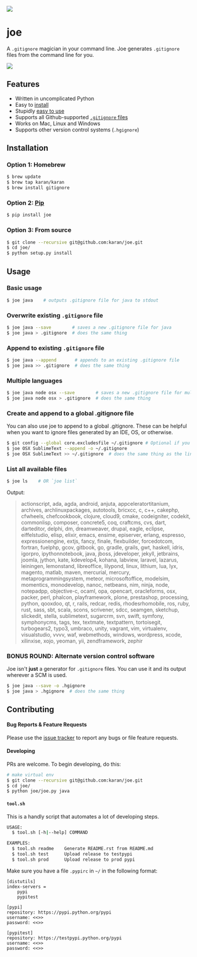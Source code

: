 ![](http://i.imgur.com/y8g506n.png?1)

# joe

A `.gitignore` magician in your command line. Joe generates `.gitignore` files from the command line for you.

![](http://i.imgur.com/ghmJLUP.gif)

## Features

- Written in uncomplicated Python
- Easy to [install](https://github.com/karan/joe#installation)
- Stupidly [easy to use](https://github.com/karan/joe#usage)
- Supports all Github-supported [`.gitignore` files](https://github.com/karan/joe#list-all-available-files)
- Works on Mac, Linux and Windows
- Supports other version control systems (`.hgignore`)

## Installation

### Option 1: Homebrew

```bash
$ brew update
$ brew tap karan/karan
$ brew install gitignore
```

### Option 2: [Pip](https://pypi.python.org/pypi/joe)

```bash
$ pip install joe
```

### Option 3: From source

```bash
$ git clone --recursive git@github.com:karan/joe.git
$ cd joe/
$ python setup.py install
```

## Usage

### Basic usage


```bash
$ joe java    # outputs .gitignore file for java to stdout
```

### Overwrite existing `.gitignore` file

```bash
$ joe java --save        # saves a new .gitignore file for java
$ joe java > .gitignore  # does the same thing
```

### Append to existing `.gitignore` file

```bash
$ joe java --append       # appends to an existing .gitignore file
$ joe java >> .gitignore  # does the same thing
```

### Multiple languages

```bash
$ joe java node osx --save        # saves a new .gitignore file for multiple languages
$ joe java node osx > .gitignore  # does the same thing
```

### Create and append to a global .gitignore file

You can also use joe to append to a global .gitignore. These can be helpful when you want to ignore files generated by an IDE, OS, or otherwise.

```bash
$ git config --global core.excludesfile ~/.gitignore # Optional if you have not yet created a global .gitignore
$ joe OSX SublimeText --append -o ~/.gitignore
$ joe OSX SublimeText >> ~/.gitignore  # does the same thing as the line above
```

### List all available files

```bash
$ joe ls    # OR `joe list`
```

Output:

> actionscript, ada, agda, android, anjuta, appceleratortitanium, archives, archlinuxpackages, autotools, bricxcc, c, c++, cakephp, cfwheels, chefcookbook, clojure, cloud9, cmake, codeigniter, codekit, commonlisp, composer, concrete5, coq, craftcms, cvs, dart, darteditor, delphi, dm, dreamweaver, drupal, eagle, eclipse, eiffelstudio, elisp, elixir, emacs, ensime, episerver, erlang, espresso, expressionengine, extjs, fancy, finale, flexbuilder, forcedotcom, fortran, fuelphp, gcov, gitbook, go, gradle, grails, gwt, haskell, idris, igorpro, ipythonnotebook, java, jboss, jdeveloper, jekyll, jetbrains, joomla, jython, kate, kdevelop4, kohana, labview, laravel, lazarus, leiningen, lemonstand, libreoffice, lilypond, linux, lithium, lua, lyx, magento, matlab, maven, mercurial, mercury, metaprogrammingsystem, meteor, microsoftoffice, modelsim, momentics, monodevelop, nanoc, netbeans, nim, ninja, node, notepadpp, objective-c, ocaml, opa, opencart, oracleforms, osx, packer, perl, phalcon, playframework, plone, prestashop, processing, python, qooxdoo, qt, r, rails, redcar, redis, rhodesrhomobile, ros, ruby, rust, sass, sbt, scala, scons, scrivener, sdcc, seamgen, sketchup, slickedit, stella, sublimetext, sugarcrm, svn, swift, symfony, symphonycms, tags, tex, textmate, textpattern, tortoisegit, turbogears2, typo3, umbraco, unity, vagrant, vim, virtualenv, visualstudio, vvvv, waf, webmethods, windows, wordpress, xcode, xilinxise, xojo, yeoman, yii, zendframework, zephir

### BONUS ROUND: Alternate version control software

Joe isn't **just** a generator for `.gitignore` files. You can use it and its output wherever a SCM is used.

```bash
$ joe java --save -o .hgignore
$ joe java > .hgignore  # does the same thing
```

## Contributing

#### Bug Reports & Feature Requests

Please use the [issue tracker](https://github.com/karan/joe/issues) to report any bugs or file feature requests.

#### Developing

PRs are welcome. To begin developing, do this:

```bash
# make virtual env
$ git clone --recursive git@github.com:karan/joe.git
$ cd joe/
$ python joe/joe.py java
```

#### `tool.sh`

This is a handly script that automates a lot of developing steps.


```bash
USAGE:
  $ tool.sh [-h|--help] COMMAND

EXAMPLES:
  $ tool.sh readme    Generate README.rst from README.md
  $ tool.sh test      Upload release to testpypi
  $ tool.sh prod      Upload release to prod pypi
```

Make sure you have a file `.pypirc` in `~/` in the following format:

    [distutils]
    index-servers =
        pypi
        pypitest

    [pypi]
    repository: https://pypi.python.org/pypi
    username: <<>>
    password: <<>>

    [pypitest]
    repository: https://testpypi.python.org/pypi
    username: <<>>
    password: <<>>
